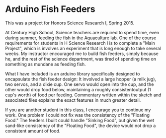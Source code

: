 # Arduino Fish Feeders
This was a project for Honors Science Research I, Spring 2015.

At Century High School, Science teachers are required to spend time, even during summer, feeding the fish in the Aquaculture lab. One of the course requirements for students in H Science Research I is to complete a "Main Project", which is involves an experiment that is long enough to take several weeks. My instructor encouraged me to build fish feeders, simply because he, and the rest of the science department, was tired of spending time on something as mundane as feeding fish.

What I have included is an arduino library specifically designed to encapsulate the fish feeder design: It involved a large hopper (a milk jug), two servos, and a dixie cup. One servo would open into the cup, and the other would drop food below, maintaining a roughly consistentoutput (1 cup's worth) of food per feeding. Commentary written within the sketch and associated files explains the exact features in much greater detail.

If you are another student in this class, I encourage you to continue my work. One problem I could not fix was the consistency of the "Floating Food." The feeders I built could handle "Sinking Food", but given the wet sand-like consistency of the "Floating Food", the device would not drop a consistent amount of food. 
